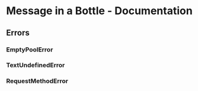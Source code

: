 # Message in a Bottle - Documentation

## Errors

### EmptyPoolError

### TextUndefinedError

### RequestMethodError